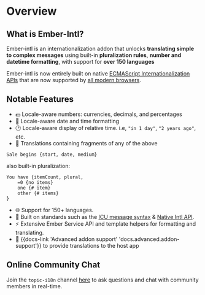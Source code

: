 # Overview

## What is Ember-Intl?

Ember-intl is an internationalization addon that unlocks **translating simple to complex messages** using built-in **pluralization rules**, **number and datetime formatting**, with support for **over 150 languages**

Ember-intl is now entirely built on native [ECMAScript Internationalization APIs](https://developer.mozilla.org/en-US/docs/Web/JavaScript/Reference/Global_Objects/Intl) that are now supported by [all modern browsers](https://caniuse.com/#feat=internationalization).

## Notable Features

* 💵 Locale-aware numbers: currencies, decimals, and percentages
* 📅 Locale-aware date and time formatting
* 🕑 Locale-aware display of relative time. i.e, `"in 1 day"`, `"2 years ago"`, etc.
* 💬 Translations containing fragments of any of the above

```icu
Sale begins {start, date, medium}
```

also built-in pluralization:

```icu
You have {itemCount, plural,
    =0 {no items}
    one {# item}
    other {# items}
}
```

* 🌐 Support for 150+ languages.
* 📜 Built on standards such as the [ICU message syntax](https://formatjs.io/docs/icu-syntax) & [Native Intl API](https://developer.mozilla.org/en-US/docs/Web/JavaScript/Reference/Global_Objects/Intl).
* ⚡ Extensive Ember Service API and template helpers for formatting and translating.
* 🎉 {{docs-link 'Advanced addon support' 'docs.advanced.addon-support'}} to provide translations to the host app

## Online Community Chat
Join the `topic-i18n` channel [here](https://discordapp.com/invite/zT3asNS) to ask questions and chat with community members in real-time.

